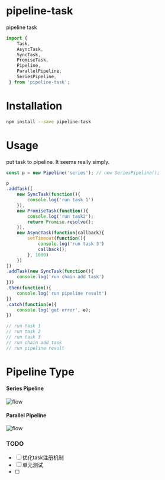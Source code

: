 # pipeline-task

pipeline task

``` javascript
import {
    Task,
    AsyncTask,
    SyncTask,
    PromiseTask,
    Pipeline,
    ParallelPipeline,
    SeriesPipeline,
 } from 'pipeline-task';
```

# Installation
``` bash
npm install --save pipeline-task
```

# Usage
put task to pipeline. It seems really simply.

``` javascript
const p = new Pipeline('series'); // new SeriesPipeline();

p
.addTask([
	new SyncTask(function(){
		console.log('run task 1')
	}),
	new PromiseTask(function(){
		console.log('run task2');
		return Promise.resolve();
	}),
	new AsyncTask(function(callback){
		setTimeout(function(){
			console.log('run task 3')
			callback();
		}, 1000)
	})
])
.addTask(new SyncTask(function(){
	console.log('run chain add task')
}))
.then(function(){
	console.log('run pipeline result')
})
.catch(function(e){
	console.log('get error', e);
})

// run task 1
// run task 2
// run task 3
// run chain add task
// run pipeline result

```

# Pipeline Type

#### Series Pipeline

![flow](https://i.ibb.co/t22mCVp/2020-01-01-11-28-31.png)

#### Parallel Pipeline

![flow](https://i.ibb.co/3vQPKFL/2020-01-01-11-35-48.png)


### TODO
* [ ] 优化task注册机制
* [ ] 单元测试
* [ ] 
